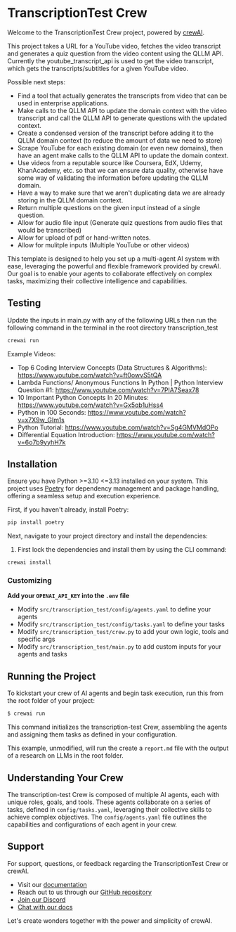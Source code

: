# TranscriptionTest Crew

Welcome to the TranscriptionTest Crew project, powered by [crewAI](https://crewai.com).

This project takes a URL for a YouTube video, fetches the video transcript and generates a quiz question from the video content using the QLLM API.
Currently the youtube_transcript_api is used to get the video transcript, which gets the transcripts/subtitles for a given YouTube video.

Possible next steps:

- Find a tool that actually generates the transcripts from video that can be used in enterprise applications.
- Make calls to the QLLM API to update the domain context with the video transcript and call the QLLM API to generate questions with the updated context.
- Create a condensed version of the transcript before adding it to the QLLM domain context (to reduce the amount of data we need to store)
- Scrape YouTube for each existing domain (or even new domains), then have an agent make calls to the QLLM API to update the domain context.
- Use videos from a reputable source like Coursera, EdX, Udemy, KhanAcademy, etc. so that we can ensure data quality, otherwise have some way of validating the information before updating the QLLM domain.
- Have a way to make sure that we aren't duplicating data we are already storing in the QLLM domain context.
- Return multiple questions on the given input instead of a single question.
- Allow for audio file input (Generate quiz questions from audio files that would be transcribed)
- Allow for upload of pdf or hand-written notes.
- Allow for mulitple inputs (Multiple YouTube or other videos)

This template is designed to help you set up a multi-agent AI system with ease, leveraging the powerful and flexible framework provided by crewAI. Our goal is to enable your agents to collaborate effectively on complex tasks, maximizing their collective intelligence and capabilities.

## Testing

Update the inputs in main.py with any of the following URLs then run the following command
in the terminal in the root directory transcription_test

```bash
crewai run
```

Example Videos:

- Top 6 Coding Interview Concepts (Data Structures & Algorithms): https://www.youtube.com/watch?v=ft0owvS5tQA
- Lambda Functions/ Anonymous Functions In Python | Python Interview Question #1: https://www.youtube.com/watch?v=7PlA7Seax78
- 10 Important Python Concepts In 20 Minutes: https://www.youtube.com/watch?v=Gx5qb1uHss4
- Python in 100 Seconds: https://www.youtube.com/watch?v=x7X9w_GIm1s
- Python Tutorial: https://www.youtube.com/watch?v=Sg4GMVMdOPo
- Differential Equation Introduction: https://www.youtube.com/watch?v=6o7b9yyhH7k

## Installation

Ensure you have Python >=3.10 <=3.13 installed on your system. This project uses [Poetry](https://python-poetry.org/) for dependency management and package handling, offering a seamless setup and execution experience.

First, if you haven't already, install Poetry:

```bash
pip install poetry
```

Next, navigate to your project directory and install the dependencies:

1. First lock the dependencies and install them by using the CLI command:

```bash
crewai install
```

### Customizing

**Add your `OPENAI_API_KEY` into the `.env` file**

- Modify `src/transcription_test/config/agents.yaml` to define your agents
- Modify `src/transcription_test/config/tasks.yaml` to define your tasks
- Modify `src/transcription_test/crew.py` to add your own logic, tools and specific args
- Modify `src/transcription_test/main.py` to add custom inputs for your agents and tasks

## Running the Project

To kickstart your crew of AI agents and begin task execution, run this from the root folder of your project:

```bash
$ crewai run
```

This command initializes the transcription-test Crew, assembling the agents and assigning them tasks as defined in your configuration.

This example, unmodified, will run the create a `report.md` file with the output of a research on LLMs in the root folder.

## Understanding Your Crew

The transcription-test Crew is composed of multiple AI agents, each with unique roles, goals, and tools. These agents collaborate on a series of tasks, defined in `config/tasks.yaml`, leveraging their collective skills to achieve complex objectives. The `config/agents.yaml` file outlines the capabilities and configurations of each agent in your crew.

## Support

For support, questions, or feedback regarding the TranscriptionTest Crew or crewAI.

- Visit our [documentation](https://docs.crewai.com)
- Reach out to us through our [GitHub repository](https://github.com/joaomdmoura/crewai)
- [Join our Discord](https://discord.com/invite/X4JWnZnxPb)
- [Chat with our docs](https://chatg.pt/DWjSBZn)

Let's create wonders together with the power and simplicity of crewAI.
